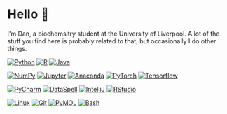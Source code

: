 <!---



Repos of Interest:
- */rosalind* is my progress through the challenges at www.rosalind.info


-->

<h1>Hello &#128075;</h1>

I'm Dan, a biochemsitry student at the University of Liverpool. A lot of the stuff you find here is probably related to that, but occasionally I do other things. 

<!--
[![GitHub Streak](https://github-readme-streak-stats.herokuapp.com?user=dancooper37&theme=dark&hide_border=true&date_format=j%20M%5B%20Y%5D)](https://git.io/streak-stats)
-->

<!--
Python
R
Java 
SQL

NumPy
Pandas
Matplotlib
Seaborn
Anaconda

PyCharm
IntelliJ
DataSpell

Chem3D
Linux 
Git 
Bash
PyMOL

OBS
Stack Overflow
Rosalind
Github Pages

-->

<p align="left">


<a href=""><img alt="Python" src="https://img.shields.io/badge/-Python-14354C?logo=python&logoColor=white&style=plastic"></a>
<a href=""><img alt="R" src="https://img.shields.io/badge/-R-276DC3?logo=r&logoColor=white&style=plastic"></a>
<a href=""><img alt="Java" src="https://custom-icon-badges.demolab.com/badge/-Java-007396?logo=java331255&logoColor=white&style=plastic"></a>


<a href=""><img alt="NumPy" src="https://img.shields.io/badge/-NumPy-14354C?logo=numpy&logoColor=white&style=plastic"></a>
<a href=""><img alt="Jupyter" src="https://img.shields.io/badge/-Jupyter-F37626?logo=jupyter&logoColor=white&style=plastic"></a>
<a href=""><img alt="Anaconda" src="https://img.shields.io/badge/-Anaconda-14354C?logo=anaconda&logoColor=white&style=plastic"></a>
<a href=""><img alt="PyTorch" src="https://img.shields.io/badge/-PyTorch-14354C?logo=pytorch&logoColor=white&style=plastic"></a>
<a href=""><img alt="Tensorflow" src="https://img.shields.io/badge/-Tensorflow-14354C?logo=tensorflow&logoColor=white&style=plastic"></a>


<a href=""><img alt="PyCharm" src="https://img.shields.io/badge/-PyCharm-000000?logo=pycharm&logoColor=white&style=plastic"></a>
<a href=""><img alt="DataSpell" src="https://custom-icon-badges.demolab.com/badge/-DataSpell-000000?logo=dataspell&logoColor=white&style=plastic"></a>
<a href=""><img alt="IntelliJ" src="https://img.shields.io/badge/-IntelliJ-000000?logo=intellijidea&logoColor=white&style=plastic"></a>
<a href=""><img alt="RStudio" src="https://img.shields.io/badge/-RStudio-75AADB?logo=rstudio&logoColor=white&style=plastic"></a>

<a href=""><img alt="Linux" src="https://img.shields.io/badge/-Linux-FCC624?logo=linux&logoColor=black&style=plastic"></a>
<a href=""><img alt="Git" src="https://img.shields.io/badge/-Git-F05032?logo=git&logoColor=white&style=plastic"></a>
<a href=""><img alt="PyMOL" src="https://custom-icon-badges.demolab.com/badge/-PyMOL-14354C?logo=PyMOL&logoColor=white&style=plastic"></a>
<a href=""><img alt="Bash" src="https://img.shields.io/badge/-Bash-4EAA25?logo=gnubash&logoColor=white&style=plastic"></a>




</p>



